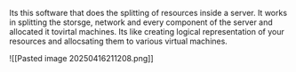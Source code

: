 
Its this software that does the splitting of resources inside a server. It works in splitting the storsge, network and every component of the server and allocated it tovirtal machines. Its like creating logical representation of your resources and allocsating them to various virtual machines.

![[Pasted image 20250416211208.png]]

